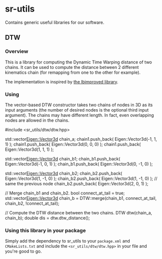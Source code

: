 # sr-utils
Contains generic useful libraries for our software.

## DTW
### Overview
This is a library for computing the Dynamic Time Warping distance of two chains. It can be used to compute the distance between 2 different kinematics chain (for remapping from one to the other for example).

The implementation is inspired by [the lbimproved library](https://code.google.com/p/lbimproved).

### Using
The vector-based DTW constructor takes two chains of nodes in 3D as its input arguments (the number of desired nodes is the optional third input argument). The chains may have different length. In fact, even overlapping nodes are allowed in the chains.

#include <sr_utils/dtw/dtw.hpp>

std::vector<Eigen::Vector3d> chain_a;
chain1.push_back( Eigen::Vector3d(-1, 1, 1) );
chain1.push_back( Eigen::Vector3d(0, 0, 0) );
chain1.push_back( Eigen::Vector3d(1, 1, 1) );

std::vector<Eigen::Vector3d> chain_b1;
chain_b1.push_back( Eigen::Vector3d(-1, 0, 1) );
chain_b1.push_back( Eigen::Vector3d(0, -1, 0) );

std::vector<Eigen::Vector3d> chain_b2;
chain_b2.push_back( Eigen::Vector3d(1, -1, 0) );
chain_b2.push_back( Eigen::Vector3d(1, -1, 0) ); // same the previous node
chain_b2.push_back( Eigen::Vector3d(2, 0, 1) );

// Merge chain_b1 and chain_b2.
bool connect_at_tail = true;
std::vector<Eigen::Vector3d> chain_b = DTW::merge(chain_b1, connect_at_tail, chain_b2, !connect_at_tail);

// Compute the DTW distance between the two chains.
DTW dtw(chain_a, chain_b);
double dis = dtw.dtw_distance();

### Using this library in your package
Simply add the dependency to sr_utils to your `package.xml` and `CMakeLists.txt` and include the `<sr_utils/dtw/dtw.hpp>` in your file and you're good to go.
